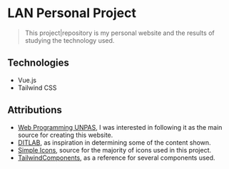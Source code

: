 # LAN Personal Project

> This project|repository is my personal website and the results of studying the technology used.

## Technologies

- Vue.js
- Tailwind CSS

## Attributions

- [Web Programming UNPAS](https://www.youtube.com/watch?v=8Ea4oq8qFtM), I was interested in following it as the main source for creating this website.
- [DITLAB](https://aditiafa.dev), as inspiration in determining some of the content shown.
- [Simple Icons](https://simpleicons.org), source for the majority of icons used in this project.
- [TailwindComponents](https://tailwindcomponents.com), as a reference for several components used.
